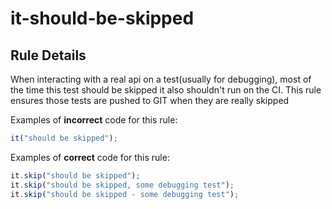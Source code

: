 # it-should-be-skipped

## Rule Details

When interacting with a real api on a test(usually for debugging), most of the time this test should be skipped
it also shouldn't run on the CI.
This rule ensures those tests are pushed to GIT when they are really skipped

Examples of **incorrect** code for this rule:

```js
it("should be skipped");
```

Examples of **correct** code for this rule:

```js
it.skip("should be skipped");
it.skip("should be skipped, some debugging test");
it.skip("should be skipped - some debugging test");
```
